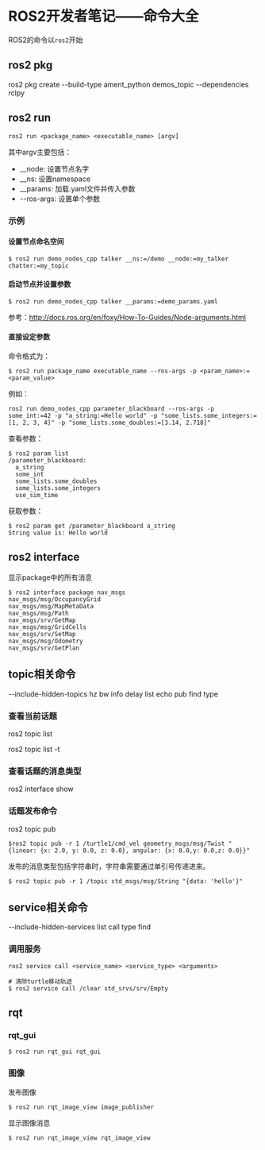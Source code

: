 # ROS2开发者笔记——命令大全

ROS2的命令以`ros2`开始

## ros2 pkg

ros2 pkg create --build-type ament_python demos_topic --dependencies rclpy

## ros2 run

`ros2 run <package_name> <executable_name> [argv]`

其中argv主要包括：

- __node: 设置节点名字
- __ns: 设置namespace
- __params: 加载.yaml文件并传入参数
- --ros-args: 设置单个参数

### 示例

#### 设置节点命名空间

```shell
$ ros2 run demo_nodes_cpp talker __ns:=/demo __node:=my_talker chatter:=my_topic
```

#### 启动节点并设置参数

```shell
$ ros2 run demo_nodes_cpp talker __params:=demo_params.yaml
```

参考：http://docs.ros.org/en/foxy/How-To-Guides/Node-arguments.html

#### 直接设定参数

命令格式为：

```shell
$ ros2 run package_name executable_name --ros-args -p <param_name>:=<param_value>
```

例如：

```shell
ros2 run demo_nodes_cpp parameter_blackboard --ros-args -p some_int:=42 -p "a_string:=Hello world" -p "some_lists.some_integers:=[1, 2, 3, 4]" -p "some_lists.some_doubles:=[3.14, 2.718]"
```

查看参数：

```shell
$ ros2 param list
/parameter_blackboard:
  a_string
  some_int
  some_lists.some_doubles
  some_lists.some_integers
  use_sim_time
```

获取参数：

```shell
$ ros2 param get /parameter_blackboard a_string
String value is: Hello world
```



## ros2 interface

显示package中的所有消息

```shell
$ ros2 interface package nav_msgs
nav_msgs/msg/OccupancyGrid
nav_msgs/msg/MapMetaData
nav_msgs/msg/Path
nav_msgs/srv/GetMap
nav_msgs/msg/GridCells
nav_msgs/srv/SetMap
nav_msgs/msg/Odometry
nav_msgs/srv/GetPlan
```



## topic相关命令

--include-hidden-topics  hz
bw                       info
delay                    list
echo                     pub
find                     type

### 查看当前话题

ros2 topic list

ros2 topic list -t

### 查看话题的消息类型

ros2 interface show <msg type>

### 话题发布命令

ros2 topic pub

```shell
$ros2 topic pub -r 1 /turtle1/cmd_vel geometry_msgs/msg/Twist "{linear: {x: 2.0, y: 0.0, z: 0.0}, angular: {x: 0.0,y: 0.0,z: 0.0}}"
```

发布的消息类型包括字符串时，字符串需要通过单引号传递进来。

```shell
$ ros2 topic pub -r 1 /topic std_msgs/msg/String "{data: 'hello'}"
```

## service相关命令

--include-hidden-services  list 
call                       type
find

### 调用服务

`ros2 service call <service_name> <service_type> <arguments>`

```shell
# 清除turtle移动轨迹
$ ros2 service call /clear std_srvs/srv/Empty
```



## rqt

### rqt_gui

```shell
$ ros2 run rqt_gui rqt_gui
```

### 图像

发布图像

```shell
$ ros2 run rqt_image_view image_publisher
```

显示图像消息

```shell
$ ros2 run rqt_image_view rqt_image_view
```






